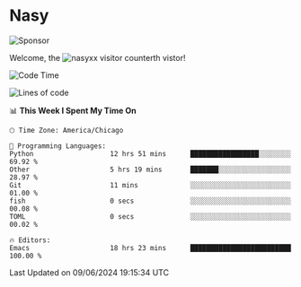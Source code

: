 # Nasy

<!--
<p align="center">
<img height="200" src="https://github-readme-stats.vercel.app/api?username=nasyxx&count_private=true&show_icons=true&theme=dracula&include_all_commits=true"/>
<img height="200" src="https://github-readme-stats.vercel.app/api/top-langs/?username=nasyxx&theme=dracula&hide=html,jupyter+notebook&count_private=true&show_icons=true"/>
</p>

  
----------------
-->

![Sponsor](https://img.shields.io/static/v1.svg?label=Sponsor&message=%E2%9D%A4&logo=GitHub&style=flat&color=pink)
 
Welcome, the ![nasyxx visitor counter](https://count.getloli.com/get/@nasyxx?theme=rule34)th vistor!
 
<!--START_SECTION:waka-->
![Code Time](http://img.shields.io/badge/Code%20Time-4%2C514%20hrs%2029%20mins-blue)

![Lines of code](https://img.shields.io/badge/From%20Hello%20World%20I%27ve%20Written-0%20lines%20of%20code-blue)

📊 **This Week I Spent My Time On** 

```text
🕑︎ Time Zone: America/Chicago

💬 Programming Languages: 
Python                   12 hrs 51 mins      █████████████████░░░░░░░░   69.92 % 
Other                    5 hrs 19 mins       ███████░░░░░░░░░░░░░░░░░░   28.97 % 
Git                      11 mins             ░░░░░░░░░░░░░░░░░░░░░░░░░   01.00 % 
fish                     0 secs              ░░░░░░░░░░░░░░░░░░░░░░░░░   00.08 % 
TOML                     0 secs              ░░░░░░░░░░░░░░░░░░░░░░░░░   00.02 % 

🔥 Editors: 
Emacs                    18 hrs 23 mins      █████████████████████████   100.00 % 
```


 Last Updated on 09/06/2024 19:15:34 UTC
<!--END_SECTION:waka-->

<!-- ![visitors](https://visitor-badge.laobi.icu/badge?page_id=nasyxx.nasyxx) -->
